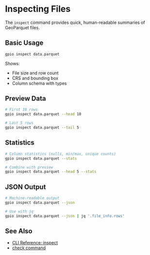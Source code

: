 # Inspecting Files

The `inspect` command provides quick, human-readable summaries of GeoParquet files.

## Basic Usage

```bash
gpio inspect data.parquet
```

Shows:

- File size and row count
- CRS and bounding box
- Column schema with types

## Preview Data

```bash
# First 10 rows
gpio inspect data.parquet --head 10

# Last 5 rows
gpio inspect data.parquet --tail 5
```

## Statistics

```bash
# Column statistics (nulls, min/max, unique counts)
gpio inspect data.parquet --stats

# Combine with preview
gpio inspect data.parquet --head 5 --stats
```

## JSON Output

```bash
# Machine-readable output
gpio inspect data.parquet --json

# Use with jq
gpio inspect data.parquet --json | jq '.file_info.rows'
```

## See Also

- [CLI Reference: inspect](../cli/inspect.md)
- [check command](check.md)
